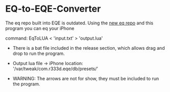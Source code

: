 # EQ-to-EQE-Converter

The eq repo built into EQE is outdated. Using the [new eq repo](https://github.com/iwalton3/AutoEq/tree/master) and this program you can eq your iPhone

command: EqToLUA < 'input.txt' > 'output.lua'  

* There is a bat file included in the release section, which allows drag and drop to run the program.
* Output lua file -> iPhone location: '/var/tweak/com.r333d.eqe/db/presets/'
    
* WARNING: The arrows are not for show, they must be included to run the program.

